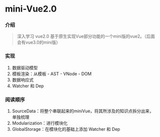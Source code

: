 # mini-Vue2.0
### 介绍
> 深入学习 vue2.0 基于原生实现Vue部分功能的一个mini版的vue2。（后面会有vue3.0的mini版）


### 实现
1. 数据驱动模型
2. 模板渲染：从模板 - AST - VNode - DOM
3. 数据响应式
4. Watcher 和 Dep


### 阅读顺序
1. SourceData：将整个串联起来的miniVue，将其所涉及的知识点拆分出来，单独梳理
2. Modularization：进行模块化
3. GlobalStorage：在模块化的基础上添加 Watcher 和 Dep
